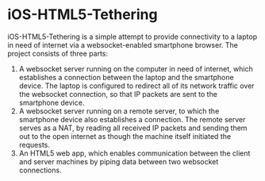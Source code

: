 iOS-HTML5-Tethering
===============

iOS-HTML5-Tethering is a simple attempt to provide connectivity to a laptop in need of internet via a websocket-enabled smartphone browser. The project consists of three parts:

1. A websocket server running on the computer in need of internet, which establishes a connection between the laptop and the smartphone device. The laptop is configured to redirect all of its network traffic over the websocket connection, so that IP packets are sent to the smartphone device.
2. A websocket server running on a remote server, to which the smartphone device also establishes a connection. The remote server serves as a NAT, by reading all received IP packets and sending them out to the open internet as though the machine itself initiated the requests.
3. An HTML5 web app, which enables communication between the client and server machines by piping data between two websocket connections.